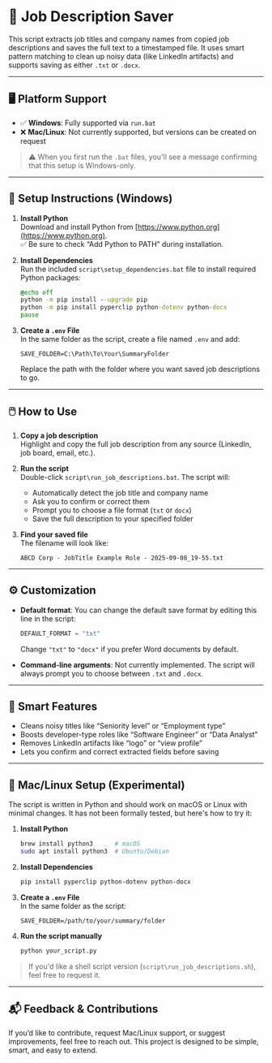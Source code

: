 # 📄 Job Description Saver

This script extracts job titles and company names from copied job descriptions and saves the full text to a timestamped file. It uses smart pattern matching to clean up noisy data (like LinkedIn artifacts) and supports saving as either `.txt` or `.docx`.

---

## 🖥️ Platform Support

- ✅ **Windows**: Fully supported via `run.bat`
- ❌ **Mac/Linux**: Not currently supported, but versions can be created on request

> ⚠️ When you first run the `.bat` files, you'll see a message confirming that this setup is Windows-only.

---

## 🚀 Setup Instructions (Windows)

1. **Install Python**  
   Download and install Python from [https://www.python.org](https://www.python.org).  
   ✅ Be sure to check “Add Python to PATH” during installation.

2. **Install Dependencies**  
   Run the included `script\setup_dependencies.bat` file to install required Python packages:
   ```bat
   @echo off
   python -m pip install --upgrade pip
   python -m pip install pyperclip python-dotenv python-docx
   pause
   ```

3. **Create a `.env` File**  
   In the same folder as the script, create a file named `.env` and add:
   ```
   SAVE_FOLDER=C:\Path\To\Your\SummaryFolder
   ```
   Replace the path with the folder where you want saved job descriptions to go.

---

## 🖱️ How to Use

1. **Copy a job description**  
   Highlight and copy the full job description from any source (LinkedIn, job board, email, etc.).

2. **Run the script**  
   Double-click `script\run_job_descriptions.bat`. The script will:
   - Automatically detect the job title and company name
   - Ask you to confirm or correct them
   - Prompt you to choose a file format (`txt` or `docx`)
   - Save the full description to your specified folder

3. **Find your saved file**  
   The filename will look like:
   ```
   ABCD Corp - JobTitle Example Role - 2025-09-08_19-55.txt
   ```

---

## ⚙️ Customization

- **Default format**: You can change the default save format by editing this line in the script:
  ```python
  DEFAULT_FORMAT = "txt"
  ```
  Change `"txt"` to `"docx"` if you prefer Word documents by default.

- **Command-line arguments**: Not currently implemented. The script will always prompt you to choose between `.txt` and `.docx`.

---

## 🧠 Smart Features

- Cleans noisy titles like “Seniority level” or “Employment type”
- Boosts developer-type roles like “Software Engineer” or “Data Analyst”
- Removes LinkedIn artifacts like “logo” or “view profile”
- Lets you confirm and correct extracted fields before saving

---

## 🐧 Mac/Linux Setup (Experimental)

The script is written in Python and should work on macOS or Linux with minimal changes. It has not been formally tested, but here's how to try it:

1. **Install Python**  
   ```bash
   brew install python3      # macOS
   sudo apt install python3  # Ubuntu/Debian
   ```

2. **Install Dependencies**  
   ```bash
   pip install pyperclip python-dotenv python-docx
   ```

3. **Create a `.env` File**  
   In the same folder as the script:
   ```
   SAVE_FOLDER=/path/to/your/summary/folder
   ```

4. **Run the script manually**  
   ```bash
   python your_script.py
   ```

> If you'd like a shell script version (`script\run_job_descriptions.sh`), feel free to request it.

---

## 📬 Feedback & Contributions

If you’d like to contribute, request Mac/Linux support, or suggest improvements, feel free to reach out. This project is designed to be simple, smart, and easy to extend.